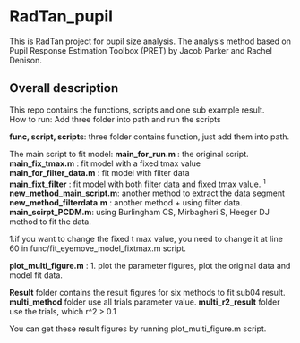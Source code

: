 # RadTan_pupil
This is RadTan project for pupil size analysis.
The analysis method based on Pupil Response Estimation Toolbox (PRET) by Jacob Parker and Rachel Denison.  

## Overall description
This repo contains the functions, scripts and one sub example result.  
How to run: Add three folder into path and run the scripts

**func, script, scripts**: three folder contains function, just add them into path. 

The main script to fit model:
**main_for_run.m**  : the original script.  
**main_fix_tmax.m** : fit model with a fixed tmax value  
**main_for_filter_data.m** : fit model with filter data  
**main_fixt_filter** : fit model with both filter data and fixed tmax value. <sup> 1 </sup>  
**new_method_main_script.m**: another method to extract the data segment  
**new_method_filterdata.m** : another method + using filter data.   
**main_scirpt_PCDM.m**: using Burlingham CS, Mirbagheri S, Heeger DJ method to fit the data.   

1.if you want to change the fixed t max value, you need to change it at line 60 in func/fit_eyemove_model_fixtmax.m script. 

**plot_multi_figure.m** : 1. plot the parameter figures, plot the original data and model fit data. 


**Result** folder contains the result figures for six methods to fit sub04 result. 
**multi_method** folder use all trials parameter value. 
**multi_r2_result** folder use the trials, which r^2 > 0.1

You can get these result figures by running plot_multi_figure.m script. 
